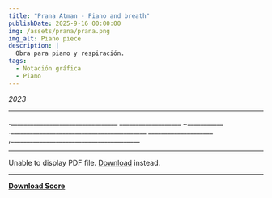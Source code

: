 ```yaml
---
title: "Prana Atman - Piano and breath"
publishDate: 2025-9-16 00:00:00
img: /assets/prana/prana.png
img_alt: Piano piece
description: |
  Obra para piano y respiración.
tags:
  - Notación gráfica
  - Piano
---
```


*2023*

---

__.___________________________________
___________________ ____._________.________________
.__________________________________________ ____________________
,________________________________________





---

<object data="/assets/prana/prana.pdf" type="application/pdf" width="100%" height="600px">
    <p>Unable to display PDF file. <a href="/assets/prana/prana.pdf">Download</a> instead.</p>
</object>

---


[**Download Score**](/assets/prana/prana.pdf)